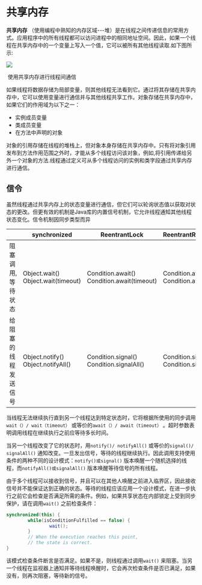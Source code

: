 # 共享内存

**共享内存** （使用编程中熟知的内存区域---堆）是在线程之间传递信息的常用方式。应用程序中的所有线程都可以访问进程中的相同地址空间。因此，如果一个线程在共享内存中的一个变量上写入一个值，它可以被所有其他线程读取.如下图所示:

![](https://www.safaribooksonline.com/library/view/efficient-android-threading/9781449364120/images/chapter04/shared_memory.png.jpg)

​                                                            使用共享内存进行线程间通信

如果线程将数据存储为局部变量，则其他线程无法看到它。通过将其存储在共享内存中，它可以使用变量进行通信并与其他线程共享工作。对象存储在共享内存中，如果它们的作用域为以下之一：

- 实例成员变量
- 类成员变量
- 在方法中声明的对象

对象的引用存储在线程的堆栈上，但对象本身存储在共享内存中。只有将对象引用发布到方法作用范围之外时，才能从多个线程访问该对象，例如,将引用传递给另外一个对象的方法.线程通过定义可从多个线程访问的实例和类字段通过共享内存进行通信。

## 信令 

虽然线程通过共享内存上的状态变量进行通信，但它们可以轮询状态值以获取对状态的更改。但更有效的机制是Java库的内置信号机制，它允许线程通知其他线程状态变化。信令机制因同步类型而异

|            | synchronized                          | ReentrantLock                            | ReentrantReadWriteLock                   |
| ---------- | ------------------------------------- | ---------------------------------------- | :--------------------------------------- |
| 阻塞调用,等待状态  | Object.wait()    Object.wait(timeout) | Condition.await() Condition.await(timeout) | Condition.await() Condition.await(timeout) |
| 给阻塞的线程发送信号 | Object.notify() Object.notifyAll()    | Condition.signal() Condition.signalAll() | Condition.signal() Condition.signalAll() |

当线程无法继续执行直到另一个线程达到特定状态时，它将根据所使用的同步调用``wait（）/ wait（timeout）`` 或等价的``await（）/ await（timeout）`` 。超时参数表明调用线程在继续执行之前应等待多长时间。

当另一个线程改变了它的状态时，用``notify()/ notifyAll()`` 或等价的``signal()/ signalAll()`` 通知改变。一旦发出信号，等待的线程继续执行。因此调用支持使用条件的两种不同的设计模式：``notify()或signal()`` 版本唤醒一个随机选择的线程，而``notifyAll()或signalAll()`` 版本唤醒等待信号的所有线程。

由于多个线程可以接收到信号，并且可以在其他人唤醒之前进入临界区，因此接收信号并不能保证达到正确的状态。等待的线程应该应用一个设计模式，在进一步执行之前它会检查是否满足所需的条件。例如，如果共享状态在内部锁定上受到同步保护，请在调用``wait()`` 之前检查条件：

```java
synchronized(this) {
        while(isConditionFulfilled == false) {
                wait();
        }
        // When the execution reaches this point,
        // the state is correct.
}
```

该模式检查条件断言是否满足。如果不是，则线程通过调用``wait()`` 来阻塞。当另一个线程在监视器上通知并等待线程唤醒时，它会再次检查条件是否已满足，如果没有，则再次阻塞，等待新的信号。